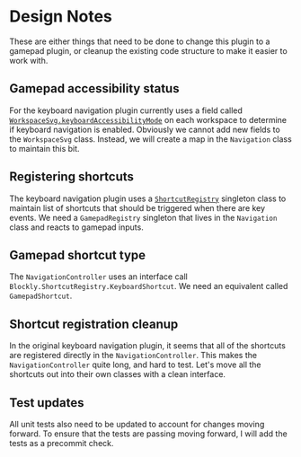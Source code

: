 # Design Notes

These are either things that need to be done to change this plugin to a gamepad
plugin, or cleanup the existing code structure to make it easier to work with.

## Gamepad accessibility status

For the keyboard navigation plugin currently uses a field called
[`WorkspaceSvg.keyboardAccessibilityMode`][keyboardAccessibilityMode] on each
workspace to determine if keyboard navigation is enabled. Obviously we cannot
add new fields to the `WorkspaceSvg` class. Instead, we will create a map in the
`Navigation` class to maintain this bit.

[keyboardAccessibilityMode]:https://developers.google.com/blockly/reference/js/Blockly.WorkspaceSvg#keyboardAccessibilityMode

## Registering shortcuts

The keyboard navigation plugin uses a [`ShortcutRegistry`][ShortcutRegistry]
singleton class to maintain list of shortcuts that should be triggered when
there are key events. We need a `GamepadRegistry` singleton that lives in the
`Navigation` class and reacts to gamepad inputs.

[ShortcutRegistry]:https://developers.google.com/blockly/reference/js/Blockly.ShortcutRegistry

## Gamepad shortcut type

The `NavigationController` uses an interface call
`Blockly.ShortcutRegistry.KeyboardShortcut`. We need an equivalent called
`GamepadShortcut`.

## Shortcut registration cleanup

In the original keyboard navigation plugin, it seems that all of the shortcuts
are registered directly in the `NavigationController`. This makes the
`NavigationController` quite long, and hard to test. Let's move all the
shortcuts out into their own classes with a clean interface.

## Test updates

All unit tests also need to be updated to account for changes moving forward. To
ensure that the tests are passing moving forward, I will add the tests as a
precommit check.
